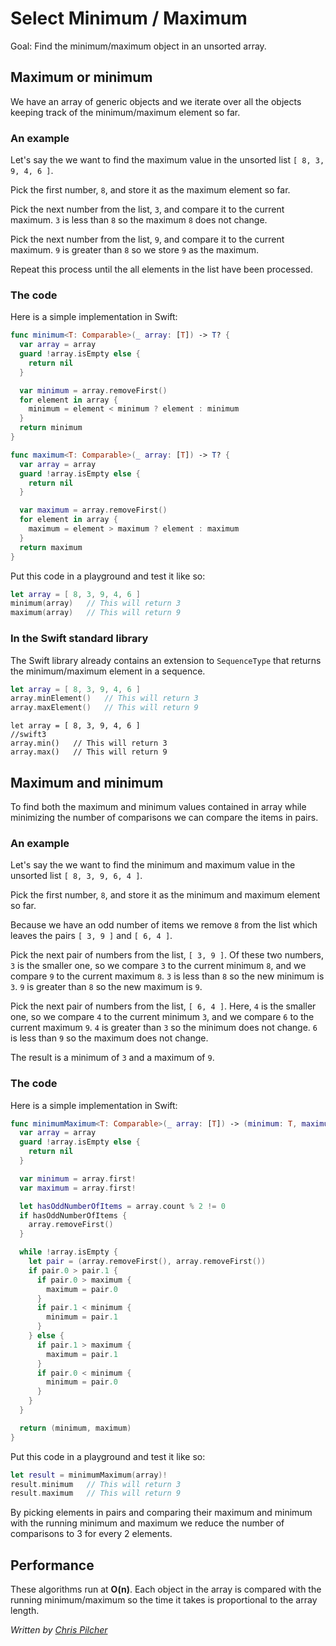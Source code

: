 # Select Minimum / Maximum

Goal: Find the minimum/maximum object in an unsorted array.

## Maximum or minimum

We have an array of generic objects and we iterate over all the objects keeping track of the minimum/maximum element so far.

### An example

Let's say the we want to find the maximum value in the unsorted list `[ 8, 3, 9, 4, 6 ]`.

Pick the first number, `8`, and store it as the maximum element so far. 

Pick the next number from the list, `3`, and compare it to the current maximum. `3` is less than `8` so the maximum `8` does not change.

Pick the next number from the list, `9`, and compare it to the current maximum. `9` is greater than `8` so we store `9` as the maximum.

Repeat this process until the all elements in the list have been processed.

### The code

Here is a simple implementation in Swift:

```swift
func minimum<T: Comparable>(_ array: [T]) -> T? {
  var array = array
  guard !array.isEmpty else {
    return nil
  }

  var minimum = array.removeFirst()
  for element in array {
    minimum = element < minimum ? element : minimum
  }
  return minimum
}

func maximum<T: Comparable>(_ array: [T]) -> T? {
  var array = array
  guard !array.isEmpty else {
    return nil
  }

  var maximum = array.removeFirst()
  for element in array {
    maximum = element > maximum ? element : maximum
  }
  return maximum
}
```

Put this code in a playground and test it like so:

```swift
let array = [ 8, 3, 9, 4, 6 ]
minimum(array)   // This will return 3
maximum(array)   // This will return 9
```

### In the Swift standard library

The Swift library already contains an extension to `SequenceType` that returns the minimum/maximum element in a sequence.

```swift
let array = [ 8, 3, 9, 4, 6 ]
array.minElement()   // This will return 3
array.maxElement()   // This will return 9
```

```
let array = [ 8, 3, 9, 4, 6 ]
//swift3
array.min()   // This will return 3
array.max()   // This will return 9
```

## Maximum and minimum

To find both the maximum and minimum values contained in array while minimizing the number of comparisons we can compare the items in pairs. 

### An example

Let's say the we want to find the minimum and maximum value in the unsorted list `[ 8, 3, 9, 6, 4 ]`.

Pick the first number, `8`, and store it as the minimum and maximum element so far. 

Because we have an odd number of items we remove `8` from the list which leaves the pairs `[ 3, 9 ]` and `[ 6, 4 ]`.

Pick the next pair of numbers from the list, `[ 3, 9 ]`. Of these two numbers, `3` is the smaller one, so we compare `3` to the current minimum `8`, and we compare `9` to the current maximum `8`. `3` is less than `8` so the new minimum is `3`. `9` is greater than `8` so the new maximum is `9`.

Pick the next pair of numbers from the list, `[ 6, 4 ]`. Here, `4` is the smaller one, so we compare `4` to the current minimum `3`, and we compare `6` to the current maximum `9`. `4` is greater than `3` so the minimum does not change. `6` is less than `9` so the maximum does not change.

The result is a minimum of `3` and a maximum of `9`.

### The code

Here is a simple implementation in Swift:

```swift
func minimumMaximum<T: Comparable>(_ array: [T]) -> (minimum: T, maximum: T)? {
  var array = array
  guard !array.isEmpty else {
    return nil
  }

  var minimum = array.first!
  var maximum = array.first!

  let hasOddNumberOfItems = array.count % 2 != 0
  if hasOddNumberOfItems {
    array.removeFirst()
  }

  while !array.isEmpty {
    let pair = (array.removeFirst(), array.removeFirst())
    if pair.0 > pair.1 {
      if pair.0 > maximum {
        maximum = pair.0
      }
      if pair.1 < minimum {
        minimum = pair.1
      }
    } else {
      if pair.1 > maximum {
        maximum = pair.1
      }
      if pair.0 < minimum {
        minimum = pair.0
      }
    }
  }

  return (minimum, maximum)
}
```

Put this code in a playground and test it like so:

```swift
let result = minimumMaximum(array)!
result.minimum   // This will return 3
result.maximum   // This will return 9
```

By picking elements in pairs and comparing their maximum and minimum with the running minimum and maximum we reduce the number of comparisons to 3 for every 2 elements.

## Performance

These algorithms run at **O(n)**. Each object in the array is compared with the running minimum/maximum so the time it takes is proportional to the array length.

*Written by [Chris Pilcher](https://github.com/chris-pilcher)*
